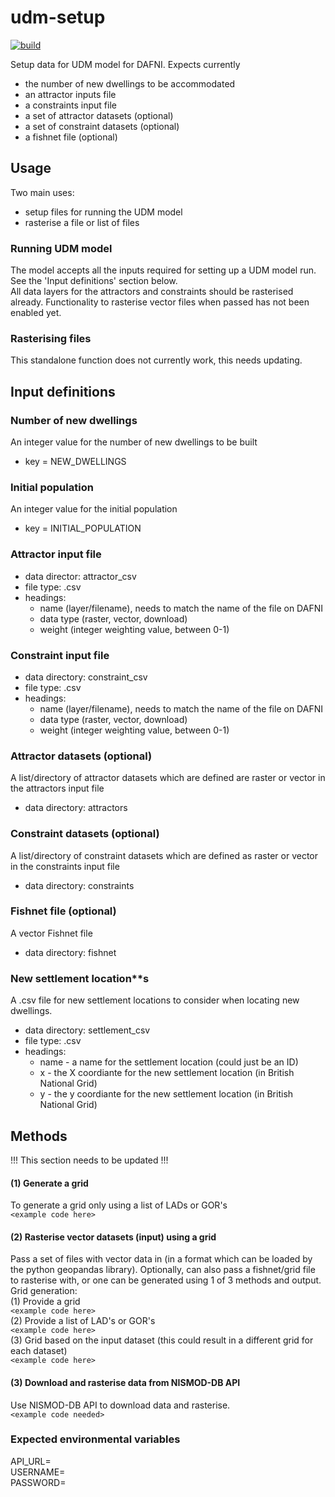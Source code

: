 # udm-setup
[![build](https://github.com/geospatialncl/udm-setup/workflows/build/badge.svg)](https://github.com/geospatialncl/udm-setup/actions)

Setup data for UDM model for DAFNI. Expects currently
* the number of new dwellings to be accommodated
* an attractor inputs file
* a constraints input file
* a set of attractor datasets (optional)
* a set of constraint datasets (optional)
* a fishnet file (optional)

## Usage
Two main uses:
  * setup files for running the UDM model
  * rasterise a file or list of files

### Running UDM model
The model accepts all the inputs required for setting up a UDM model run. See the 'Input definitions' section below.  
All data layers for the attractors and constraints should be rasterised already. Functionality to rasterise vector files when passed has not been enabled yet.

### Rasterising files
This standalone function does not currently work, this needs updating.

## Input definitions

### Number of new dwellings
An integer value for the number of new dwellings to be built
* key = NEW_DWELLINGS

### Initial population
An integer value for the initial population
* key = INITIAL_POPULATION

### Attractor input file
* data director: attractor_csv
* file type: .csv 
* headings:
  * name (layer/filename), needs to match the name of the file on DAFNI
  * data type (raster, vector, download)
  * weight (integer weighting value, between 0-1)

### Constraint input file
* data directory: constraint_csv
* file type: .csv
* headings:
  * name (layer/filename), needs to match the name of the file on DAFNI
  * data type (raster, vector, download)
  * weight (integer weighting value, between 0-1)
    
### Attractor datasets (optional)
A list/directory of attractor datasets which are defined are raster or vector in the attractors input file
* data directory: attractors

### Constraint datasets (optional)
A list/directory of constraint datasets which are defined as raster or vector in the constraints input file
* data directory: constraints

### Fishnet file (optional)
A vector Fishnet file
* data directory: fishnet

### New settlement location**s
A .csv file for new settlement locations to consider when locating new dwellings.
* data directory: settlement_csv
* file type: .csv
* headings:
  * name - a name for the settlement location (could just be an ID)
  * x - the X coordiante for the new settlement location (in British National Grid)
  * y - the y coordiante for the new settlement location (in British National Grid)

## Methods
!!! This section needs to be updated !!!  

#### (1) Generate a grid
To generate a grid only using a list of LADs or GOR's  
`<example code here>`

#### (2) Rasterise vector datasets (input) using a grid
Pass a set of files with vector data in (in a format which can be loaded by the python geopandas library). Optionally, can also pass a fishnet/grid file to rasterise with, or one can be generated using 1 of 3 methods and output.
Grid generation:  
  (1) Provide a grid  
        `<example code here>`  
  (2) Provide a list of LAD's or GOR's    
        `<example code here>`  
  (3) Grid based on the input dataset (this could result in a different grid for each dataset)  
        `<example code here>`

#### (3) Download and rasterise data from NISMOD-DB API
Use NISMOD-DB API to download data and rasterise.  
`<example code needed>`

### Expected environmental variables
API_URL=  
USERNAME=  
PASSWORD=  